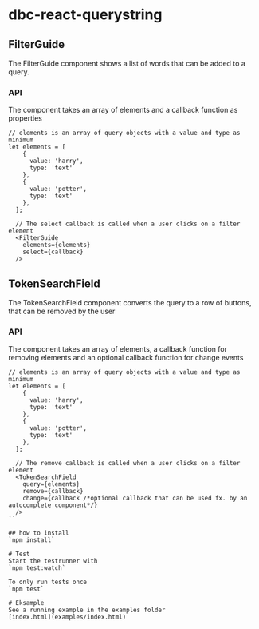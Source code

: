 # dbc-react-querystring

## FilterGuide
The FilterGuide component shows a list of words that can be added to a query. 

### API
The component takes an array of elements and a callback function as properties

```
// elements is an array of query objects with a value and type as minimum
let elements = [
    {
      value: 'harry',
      type: 'text'
    },
    {
      value: 'potter',
      type: 'text'
    },
  ];
  
  // The select callback is called when a user clicks on a filter element
  <FilterGuide 
    elements={elements} 
    select={callback} 
  />
```

## TokenSearchField
The TokenSearchField component converts the query to a row of buttons, that can be removed by the user

### API
The component takes an array of elements, a callback function for removing elements and an optional callback function for change events


```
// elements is an array of query objects with a value and type as minimum
let elements = [
    {
      value: 'harry',
      type: 'text'
    },
    {
      value: 'potter',
      type: 'text'
    },
  ];
  
  // The remove callback is called when a user clicks on a filter element
  <TokenSearchField 
    query={elements} 
    remove={callback} 
    change={callback /*optional callback that can be used fx. by an autocomplete component*/}
  />
``

## how to install
`npm install`

# Test
Start the testrunner with
`npm test:watch`

To only run tests once
`npm test`

# Eksample
See a running example in the examples folder
[index.html](examples/index.html)
